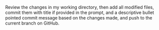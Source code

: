 Review the changes in my working directory, then add all modified files, commit them with title if provided in the prompt, and a descriptive bullet pointed commit message based on the changes made, and push to the current branch on GitHub.
